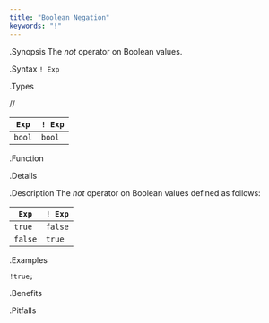 ```yaml
---
title: "Boolean Negation"
keywords: "!"
---
```


.Synopsis
The _not_ operator on Boolean values.

.Syntax
`! Exp`

.Types

//

| `Exp` | `! Exp`  |
| --- | --- |
| `bool`   | `bool`     |


.Function

.Details

.Description
The _not_ operator on Boolean values defined as follows:

| `Exp`  | `! Exp`  |
| --- | --- |
| `true`   | `false`    |
| `false`  | `true`     |


.Examples
```rascal-shell
!true;
```

.Benefits

.Pitfalls

